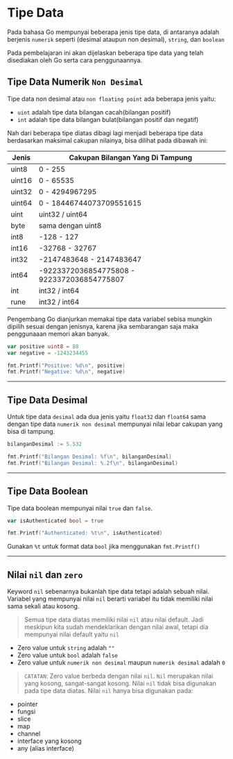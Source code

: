 # Tipe Data

Pada bahasa Go mempunyai beberapa jenis tipe data, di antaranya adalah berjenis `numerik` seperti (desimal ataupun non desimal), `string`, dan `boolean`

Pada pembelajaran ini akan dijelaskan beberapa tipe data yang telah disediakan oleh Go serta cara penggunaannya.

## Tipe Data Numerik `Non Desimal`

Tipe data non desimal atau `non floating point` ada beberapa jenis yaitu:

- `uint` adalah tipe data bilangan cacah(bilangan positif)
- `int` adalah tipe data bilangan bulat(bilangan positif dan negatif)

Nah dari beberapa tipe diatas dibagi lagi menjadi beberapa tipe data berdasarkan maksimal cakupan nilainya, bisa dilihat pada dibawah ini:

| Jenis  | Cakupan Bilangan Yang Di Tampung           |
|--------|--------------------------------------------|
| uint8  | 0 - 255                                    |
| uint16 | 0 - 65535                                  |
| uint32 | 0 - 4294967295                             |
| uint64 | 0 - 18446744073709551615                   |
| uint   | uint32 / uint64                            |
| byte   | sama dengan uint8                          |
| int8   | -128 - 127                                 |
| int16  | -32768 - 32767                             |
| int32  | -2147483648 - 2147483647                   |
| int64  | -9223372036854775808 - 9223372036854775807 |
| int    | int32 / int64                              |
| rune   | int32 / int64                              |

Pengembang Go dianjurkan memakai tipe data variabel sebisa mungkin dipilih sesuai dengan jenisnya, karena jika sembarangan saja maka penggunaaan memori akan banyak.

```go
var positive uint8 = 88
var negative = -1243234455

fmt.Printf("Positive: %d\n", positive)
fmt.Printf("Negative: %d\n", negative)
```

---

## Tipe Data Desimal

Untuk tipe data `desimal` ada dua jenis yaitu `float32` dan `float64` sama dengan tipe data `numerik non desimal` mempunyai nilai lebar cakupan yang bisa di tampung.

```go
bilanganDesimal := 5.532

fmt.Printf("Bilangan Desimal: %f\n", bilanganDesimal)
fmt.Printf("Bilangan Desimal: %.2f\n", bilanganDesimal)
```

---

## Tipe Data Boolean

Tipe data boolean mempunyai nilai `true` dan `false`.

```go title="Contoh Boolean"
var isAuthenticated bool = true

fmt.Printf("Authenticated: %t\n", isAuthenticated)
```

Gunakan `%t` untuk format data `bool` jika menggunakan `fmt.Printf()`

---

## Nilai `nil` dan `zero`

Keyword `nil` sebenarnya bukanlah tipe data tetapi adalah sebuah nilai. Variabel yang mempunyai nilai `nil` berarti variabel itu tidak memiliki nilai sama sekali atau kosong.

> Semua tipe data diatas memiliki nilai `nil` atau nilai default. Jadi meskipun kita sudah mendeklarikan dengan nilai awal, tetapi dia mempunyai nilai default yaitu `nil`

- Zero value untuk `string` adalah `""`
- Zero value untuk `bool` adalah `false`
- Zero value untuk `numerik non desimal` maupun `numerik desimal` adalah `0`

> `CATATAN`: Zero value berbeda dengan nilai `nil`. `Nil` merupakan nilai yang kosong, sangat-sangat kosong. Nilai `nil` tidak bisa digunakan pada tipe data diatas. Nilai `nil` hanya bisa digunakan pada:

- pointer
- fungsi
- slice
- map
- channel
- interface yang kosong
- any (alias interface) 

